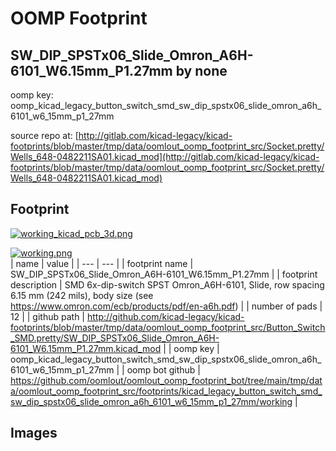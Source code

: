 # OOMP Footprint  
## SW_DIP_SPSTx06_Slide_Omron_A6H-6101_W6.15mm_P1.27mm  by none  
  
oomp key: oomp_kicad_legacy_button_switch_smd_sw_dip_spstx06_slide_omron_a6h_6101_w6_15mm_p1_27mm  
  
source repo at: [http://gitlab.com/kicad-legacy/kicad-footprints/blob/master/tmp/data/oomlout_oomp_footprint_src/Socket.pretty/Wells_648-0482211SA01.kicad_mod](http://gitlab.com/kicad-legacy/kicad-footprints/blob/master/tmp/data/oomlout_oomp_footprint_src/Socket.pretty/Wells_648-0482211SA01.kicad_mod)  
## Footprint  
  
[![working_kicad_pcb_3d.png](working_kicad_pcb_3d_600.png)](working_kicad_pcb_3d.png)  
  
[![working.png](working_600.png)](working.png)  
| name | value | 
| --- | --- | 
| footprint name | SW_DIP_SPSTx06_Slide_Omron_A6H-6101_W6.15mm_P1.27mm | 
| footprint description | SMD 6x-dip-switch SPST Omron_A6H-6101, Slide, row spacing 6.15 mm (242 mils), body size  (see https://www.omron.com/ecb/products/pdf/en-a6h.pdf) | 
| number of pads | 12 | 
| github path | http://github.com/kicad-legacy/kicad-footprints/blob/master/tmp/data/oomlout_oomp_footprint_src/Button_Switch_SMD.pretty/SW_DIP_SPSTx06_Slide_Omron_A6H-6101_W6.15mm_P1.27mm.kicad_mod | 
| oomp key | oomp_kicad_legacy_button_switch_smd_sw_dip_spstx06_slide_omron_a6h_6101_w6_15mm_p1_27mm | 
| oomp bot github | https://github.com/oomlout/oomlout_oomp_footprint_bot/tree/main/tmp/data/oomlout_oomp_footprint_src/footprints/kicad_legacy_button_switch_smd_sw_dip_spstx06_slide_omron_a6h_6101_w6_15mm_p1_27mm/working | 
## Images  
